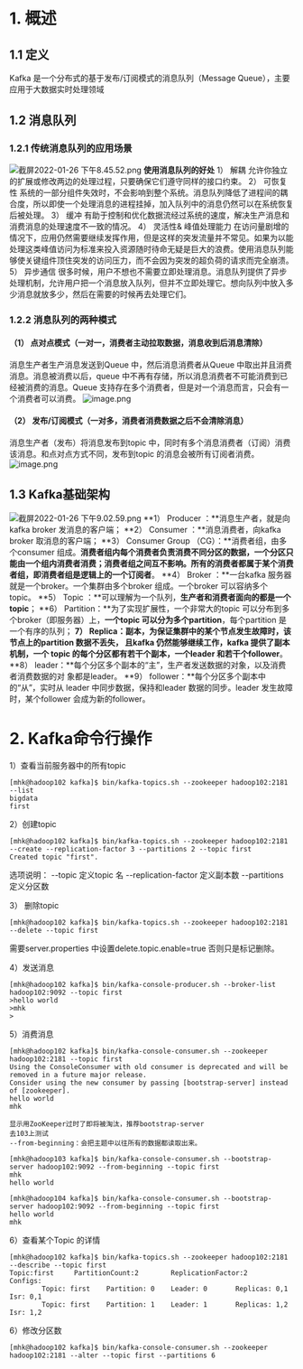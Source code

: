 # 1. 概述
## 1.1 定义
Kafka 是一个分布式的基于发布/订阅模式的消息队列（Message Queue），主要应用于大数据实时处理领域
## 1.2 消息队列
### 1.2.1 传统消息队列的应用场景
![截屏2022-01-26 下午8.45.52.png](https://cdn.nlark.com/yuque/0/2022/png/25452040/1643201491964-27c18a7d-a338-4723-b2c9-c8ffc1207614.png#clientId=uedb429bb-63bf-4&crop=0&crop=0&crop=1&crop=1&from=ui&id=u2fc23796&margin=%5Bobject%20Object%5D&name=%E6%88%AA%E5%B1%8F2022-01-26%20%E4%B8%8B%E5%8D%888.45.52.png&originHeight=452&originWidth=915&originalType=binary&ratio=1&rotation=0&showTitle=false&size=106173&status=done&style=none&taskId=uded211d5-34dc-46ba-be2c-03bec04f358&title=)
**使用消息队列的好处**
1） 解耦
允许你独立的扩展或修改两边的处理过程，只要确保它们遵守同样的接口约束。
2） 可恢复性
系统的一部分组件失效时，不会影响到整个系统。消息队列降低了进程间的耦合度，所以即使一个处理消息的进程挂掉，加入队列中的消息仍然可以在系统恢复后被处理。
3） 缓冲
有助于控制和优化数据流经过系统的速度，解决生产消息和消费消息的处理速度不一致的情况。
4） 灵活性& 峰值处理能力
在访问量剧增的情况下，应用仍然需要继续发挥作用，但是这样的突发流量并不常见。如果为以能处理这类峰值访问为标准来投入资源随时待命无疑是巨大的浪费。使用消息队列能够使关键组件顶住突发的访问压力，而不会因为突发的超负荷的请求而完全崩溃。
5） 异步通信
很多时候，用户不想也不需要立即处理消息。消息队列提供了异步处理机制，允许用户把一个消息放入队列，但并不立即处理它。想向队列中放入多少消息就放多少，然后在需要的时候再去处理它们。

### 1.2.2 消息队列的两种模式
#### （1） 点对点模式（一对一，消费者主动拉取数据，消息收到后消息清除）
消息生产者生产消息发送到Queue 中，然后消息消费者从Queue 中取出并且消费消息。消息被消费以后，queue 中不再有存储，所以消息消费者不可能消费到已经被消费的消息。Queue 支持存在多个消费者，但是对一个消息而言，只会有一个消费者可以消费。
![image.png](https://cdn.nlark.com/yuque/0/2022/png/25452040/1643201699761-95e05f42-743a-4f6f-913e-52d4b437f1d0.png#clientId=uedb429bb-63bf-4&crop=0&crop=0&crop=1&crop=1&from=paste&height=324&id=ue4148a60&margin=%5Bobject%20Object%5D&name=image.png&originHeight=324&originWidth=1280&originalType=binary&ratio=1&rotation=0&showTitle=false&size=88198&status=done&style=none&taskId=ufd66994a-b7e0-43bc-a8f0-714449a8c56&title=&width=1280)
#### （2） 发布/订阅模式（一对多，消费者消费数据之后不会清除消息）
消息生产者（发布）将消息发布到topic 中，同时有多个消息消费者（订阅）消费该消息。和点对点方式不同，发布到topic 的消息会被所有订阅者消费。
![image.png](https://cdn.nlark.com/yuque/0/2022/png/25452040/1643201721810-0e95e560-7177-4b67-b99a-7fb03dae2547.png#clientId=uedb429bb-63bf-4&crop=0&crop=0&crop=1&crop=1&from=paste&height=523&id=ub0f2cd31&margin=%5Bobject%20Object%5D&name=image.png&originHeight=523&originWidth=1280&originalType=binary&ratio=1&rotation=0&showTitle=false&size=145272&status=done&style=none&taskId=u916d73b2-075c-44cf-a872-a53b36f8a53&title=&width=1280)

## 1.3 Kafka基础架构
![截屏2022-01-26 下午9.02.59.png](https://cdn.nlark.com/yuque/0/2022/png/25452040/1643202193835-105b50e7-f0ac-4891-bf03-346d74abc91c.png#clientId=uedb429bb-63bf-4&crop=0&crop=0&crop=1&crop=1&from=ui&id=ua6206376&margin=%5Bobject%20Object%5D&name=%E6%88%AA%E5%B1%8F2022-01-26%20%E4%B8%8B%E5%8D%889.02.59.png&originHeight=468&originWidth=900&originalType=binary&ratio=1&rotation=0&showTitle=false&size=117600&status=done&style=none&taskId=u890f3d32-7e27-43f6-8448-f903b2926d7&title=)
**1） Producer ：**消息生产者，就是向kafka broker 发消息的客户端；
**2） Consumer ：**消息消费者，向kafka broker 取消息的客户端；
**3） Consumer Group （CG）：**消费者组，由多个consumer 组成。**消费者组内每个消费者负责消费不同分区的数据，一个分区只能由一个组内消费者消费；消费者组之间互不影响。**所有的消费者都属于某个消费者组，即**消费者组是逻辑上的一个订阅者**。
**4） Broker ：**一台kafka 服务器就是一个broker。一个集群由多个broker 组成。一个broker
可以容纳多个topic。
**5） Topic ：**可以理解为一个队列，**生产者和消费者面向的都是一个topic**；
**6） Partition：**为了实现扩展性，一个非常大的topic 可以分布到多个broker（即服务器）上，**一个topic 可以分为多个partition**，每个partition 是一个有序的队列；
**7） Replica：**副本，为保证集群中的某个节点发生故障时，该节点上的partition 数据不丢失，
且kafka 仍然能够继续工作，kafka 提供了副本机制，一个 topic 的每个分区都有若干个副本，一个**leader **和若干个**follower**。
**8） leader：**每个分区多个副本的“主”，生产者发送数据的对象，以及消费者消费数据的对
象都是leader。
**9） follower：**每个分区多个副本中的“从”，实时从 leader 中同步数据，保持和leader 数据的同步。leader 发生故障时，某个follower 会成为新的follower。


# 2. Kafka命令行操作
1）查看当前服务器中的所有topic
```shell
[mhk@hadoop102 kafka]$ bin/kafka-topics.sh --zookeeper hadoop102:2181 --list
bigdata
first
```
2）创建topic
```shell
[mhk@hadoop102 kafka]$ bin/kafka-topics.sh --zookeeper hadoop102:2181 --create --replication-factor 3 --partitions 2 --topic first
Created topic "first".
```
选项说明：
--topic 定义topic 名
--replication-factor	定义副本数
--partitions	定义分区数

3） 删除topic
```shell
[mhk@hadoop102 kafka]$ bin/kafka-topics.sh --zookeeper hadoop102:2181 --delete --topic first
```
需要server.properties 中设置delete.topic.enable=true 否则只是标记删除。

4）发送消息
```shell
[mhk@hadoop102 kafka]$ bin/kafka-console-producer.sh --broker-list hadoop102:9092 --topic first
>hello world
>mhk
>
```
5）消费消息
```shell
[mhk@hadoop102 kafka]$ bin/kafka-console-consumer.sh --zookeeper hadoop102:2181 --topic first
Using the ConsoleConsumer with old consumer is deprecated and will be removed in a future major release. 
Consider using the new consumer by passing [bootstrap-server] instead of [zookeeper].
hello world
mhk

显示用ZooKeeper过时了即将被淘汰，推荐bootstrap-server
去103上测试
--from-beginning：会把主题中以往所有的数据都读取出来。

[mhk@hadoop103 kafka]$ bin/kafka-console-consumer.sh --bootstrap-server hadoop102:9092 --from-beginning --topic first
mhk
hello world

[mhk@hadoop104 kafka]$ bin/kafka-console-consumer.sh --bootstrap-server hadoop102:9092 --from-beginning --topic first
hello world
mhk
```
6）查看某个Topic 的详情
```shell
[mhk@hadoop102 kafka]$ bin/kafka-topics.sh --zookeeper hadoop102:2181 --describe --topic first
Topic:first     PartitionCount:2        ReplicationFactor:2     Configs:
        Topic: first    Partition: 0    Leader: 0       Replicas: 0,1   Isr: 0,1
        Topic: first    Partition: 1    Leader: 1       Replicas: 1,2   Isr: 1,2
```
6）修改分区数
```shell
[mhk@hadoop102 kafka]$ bin/kafka-console-consumer.sh --zookeeper hadoop102:2181 --alter --topic first --partitions 6
```
